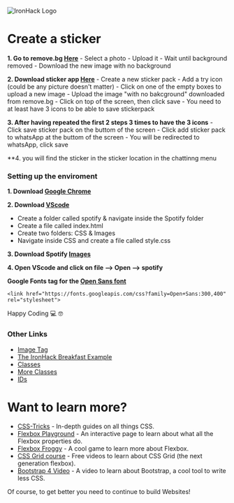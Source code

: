 ![IronHack Logo](https://user-images.githubusercontent.com/36512182/51620133-a4c4ec80-1f29-11e9-8ec7-ad5635578a36.png)
# Create a sticker 

**1. Go to remove.bg [Here](https://www.remove.bg)**
    - Select a photo 
    - Upload it 
    - Wait until background removed 
    - Download the new image with no background
    
**2. Download sticker app [Here](https://itunes.apple.com/fr/app/sticker-maker-studio/id1443326857?l=en&mt=8)**
    - Create a new sticker pack
    - Add a try icon (could be any picture doesn't matter)
    - Click on one of the empty boxes to upload a new image 
    - Upload the image "with no bakcground" downloaded from remove.bg
    - Click on top of the screen, then click save
    - You need to at least have 3 icons to be able to save stickerpack
    
**3. After having repeated the first 2 steps 3 times to have the 3 icons**
    - Click save sticker pack on the buttom of the screen 
    - Click add sticker pack to whatsApp at the buttom of the screen
    - You will be redirected to whatsApp, click save 
    
**4. you will find the sticker in the sticker location in the chattinng menu 

### Setting up the enviroment

**1. Download [Google Chrome](https://www.google.com/chrome/)**

**2. Download [VScode](https://code.visualstudio.com)**

   - Create a folder called spotify & navigate inside the Spotify folder
   - Create a file called index.html
   - Create two folders: CSS & Images
   - Navigate inside CSS and create a file called style.css 

**3. Download Spotify [Images](https://bit.ly/2G1igqW)**


**4. Open VScode and click on file --> Open --> spotify**


<!---Having trouble setting up your files and folders? Download and extract the [Spotify](https://github.com/M-Gadd/spotify-Project/archive/master.zip) . It already has the project structure and all the images you need! --->


**Google Fonts <link> tag for the [Open Sans font](https://fonts.google.com/specimen/Open+Sans)**

`<link href="https://fonts.googleapis.com/css?family=Open+Sans:300,400" rel="stylesheet">`



Happy Coding 💻 🤓


### Other Links
 - [Image Tag](https://codepen.io/ironhack/pen/GmqZjr)
 - [The IronHack Breakfast Example](https://codepen.io/ironhack/pen/PGokOb)
 - [Classes](https://codepen.io/ironhack/pen/XMmVja)
 - [More Classes](https://codepen.io/ironhack/pen/dWzbYv)
 - [IDs](https://codepen.io/ironhack/pen/EXOPLj)
 


# Want to learn more? 
- [CSS-Tricks](https://css-tricks.com) - In-depth guides on all things CSS.
- [Flexbox Playground](https://codepen.io/enxaneta/full/adLPwv) - An interactive page to learn about what all the Flexbox properties do.
- [Flexbox Froggy](https://flexboxfroggy.com) - A cool game to learn more about Flexbox.
- [CSS Grid course](https://cssgrid.io) - Free videos to learn about CSS Grid (the next generation flexbox).
- [Bootstrap 4 Video](https://www.youtube.com/watch?v=9cKsq14Kfsw&feature=youtu.be) - A video to learn about Bootstrap, a cool tool to write less CSS.

Of course, to get better you need to continue to build Websites!

